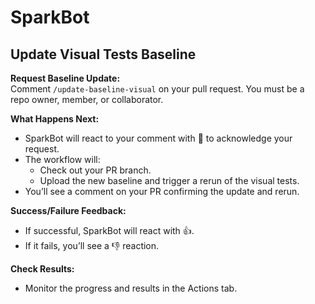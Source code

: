 # SparkBot

## Update Visual Tests Baseline

**Request Baseline Update:**  
   Comment `/update-baseline-visual` on your pull request. You must be a repo owner, member, or collaborator.

**What Happens Next:**  
   - SparkBot will react to your comment with 👀 to acknowledge your request.
   - The workflow will:
     - Check out your PR branch.
     - Upload the new baseline and trigger a rerun of the visual tests.
   - You’ll see a comment on your PR confirming the update and rerun.

**Success/Failure Feedback:**  
   - If successful, SparkBot will react with 👍.
   - If it fails, you’ll see a 👎 reaction.

**Check Results:**  
   - Monitor the progress and results in the Actions tab.